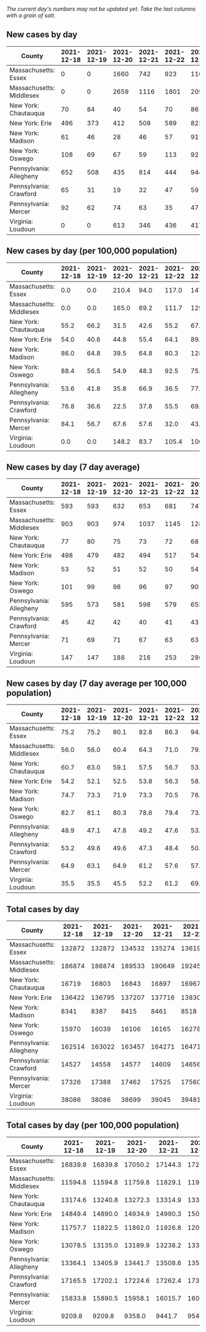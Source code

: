 _The current day's numbers may not be updated yet. Take the last columns with a grain of salt._
## New cases by day

| County | 2021-12-18 | 2021-12-19 | 2021-12-20 | 2021-12-21 | 2021-12-22 | 2021-12-23 | 2021-12-24 |
| --- | --- | --- | --- | --- | --- | --- | --- |
| Massachusetts: Essex | 0 | 0 | 1660 | 742 | 923 | 1160 |  |
| Massachusetts: Middlesex | 0 | 0 | 2659 | 1116 | 1801 | 2094 |  |
| New York: Chautauqua | 70 | 84 | 40 | 54 | 70 | 86 |  |
| New York: Erie | 496 | 373 | 412 | 509 | 589 | 823 |  |
| New York: Madison | 61 | 46 | 28 | 46 | 57 | 91 |  |
| New York: Oswego | 108 | 69 | 67 | 59 | 113 | 92 |  |
| Pennsylvania: Allegheny | 652 | 508 | 435 | 814 | 444 | 944 |  |
| Pennsylvania: Crawford | 65 | 31 | 19 | 32 | 47 | 59 |  |
| Pennsylvania: Mercer | 92 | 62 | 74 | 63 | 35 | 47 |  |
| Virginia: Loudoun | 0 | 0 | 613 | 346 | 436 | 417 |  |

## New cases by day (per 100,000 population)

| County | 2021-12-18 | 2021-12-19 | 2021-12-20 | 2021-12-21 | 2021-12-22 | 2021-12-23 | 2021-12-24 |
| --- | --- | --- | --- | --- | --- | --- | --- |
| Massachusetts: Essex | 0.0 | 0.0 | 210.4 | 94.0 | 117.0 | 147.0 |  |
| Massachusetts: Middlesex | 0.0 | 0.0 | 165.0 | 69.2 | 111.7 | 129.9 |  |
| New York: Chautauqua | 55.2 | 66.2 | 31.5 | 42.6 | 55.2 | 67.8 |  |
| New York: Erie | 54.0 | 40.6 | 44.8 | 55.4 | 64.1 | 89.6 |  |
| New York: Madison | 86.0 | 64.8 | 39.5 | 64.8 | 80.3 | 128.3 |  |
| New York: Oswego | 88.4 | 56.5 | 54.9 | 48.3 | 92.5 | 75.3 |  |
| Pennsylvania: Allegheny | 53.6 | 41.8 | 35.8 | 66.9 | 36.5 | 77.6 |  |
| Pennsylvania: Crawford | 76.8 | 36.6 | 22.5 | 37.8 | 55.5 | 69.7 |  |
| Pennsylvania: Mercer | 84.1 | 56.7 | 67.6 | 57.6 | 32.0 | 43.0 |  |
| Virginia: Loudoun | 0.0 | 0.0 | 148.2 | 83.7 | 105.4 | 100.8 |  |

## New cases by day (7 day average)

| County | 2021-12-18 | 2021-12-19 | 2021-12-20 | 2021-12-21 | 2021-12-22 | 2021-12-23 | 2021-12-24 |
| --- | --- | --- | --- | --- | --- | --- | --- |
| Massachusetts: Essex | 593 | 593 | 632 | 653 | 681 | 747 |  |
| Massachusetts: Middlesex | 903 | 903 | 974 | 1037 | 1145 | 1280 |  |
| New York: Chautauqua | 77 | 80 | 75 | 73 | 72 | 68 |  |
| New York: Erie | 498 | 479 | 482 | 494 | 517 | 541 |  |
| New York: Madison | 53 | 52 | 51 | 52 | 50 | 54 |  |
| New York: Oswego | 101 | 99 | 98 | 96 | 97 | 90 |  |
| Pennsylvania: Allegheny | 595 | 573 | 581 | 598 | 579 | 653 |  |
| Pennsylvania: Crawford | 45 | 42 | 42 | 40 | 41 | 43 |  |
| Pennsylvania: Mercer | 71 | 69 | 71 | 67 | 63 | 63 |  |
| Virginia: Loudoun | 147 | 147 | 188 | 216 | 253 | 286 |  |

## New cases by day (7 day average per 100,000 population)

| County | 2021-12-18 | 2021-12-19 | 2021-12-20 | 2021-12-21 | 2021-12-22 | 2021-12-23 | 2021-12-24 |
| --- | --- | --- | --- | --- | --- | --- | --- |
| Massachusetts: Essex | 75.2 | 75.2 | 80.1 | 82.8 | 86.3 | 94.7 |  |
| Massachusetts: Middlesex | 56.0 | 56.0 | 60.4 | 64.3 | 71.0 | 79.4 |  |
| New York: Chautauqua | 60.7 | 63.0 | 59.1 | 57.5 | 56.7 | 53.6 |  |
| New York: Erie | 54.2 | 52.1 | 52.5 | 53.8 | 56.3 | 58.9 |  |
| New York: Madison | 74.7 | 73.3 | 71.9 | 73.3 | 70.5 | 76.1 |  |
| New York: Oswego | 82.7 | 81.1 | 80.3 | 78.6 | 79.4 | 73.7 |  |
| Pennsylvania: Allegheny | 48.9 | 47.1 | 47.8 | 49.2 | 47.6 | 53.7 |  |
| Pennsylvania: Crawford | 53.2 | 49.6 | 49.6 | 47.3 | 48.4 | 50.8 |  |
| Pennsylvania: Mercer | 64.9 | 63.1 | 64.9 | 61.2 | 57.6 | 57.6 |  |
| Virginia: Loudoun | 35.5 | 35.5 | 45.5 | 52.2 | 61.2 | 69.2 |  |

## Total cases by day

| County | 2021-12-18 | 2021-12-19 | 2021-12-20 | 2021-12-21 | 2021-12-22 | 2021-12-23 | 2021-12-24 |
| --- | --- | --- | --- | --- | --- | --- | --- |
| Massachusetts: Essex | 132872 | 132872 | 134532 | 135274 | 136197 | 137357 |  |
| Massachusetts: Middlesex | 186874 | 186874 | 189533 | 190649 | 192450 | 194544 |  |
| New York: Chautauqua | 16719 | 16803 | 16843 | 16897 | 16967 | 17053 |  |
| New York: Erie | 136422 | 136795 | 137207 | 137716 | 138305 | 139128 |  |
| New York: Madison | 8341 | 8387 | 8415 | 8461 | 8518 | 8609 |  |
| New York: Oswego | 15970 | 16039 | 16106 | 16165 | 16278 | 16370 |  |
| Pennsylvania: Allegheny | 162514 | 163022 | 163457 | 164271 | 164715 | 165659 |  |
| Pennsylvania: Crawford | 14527 | 14558 | 14577 | 14609 | 14656 | 14715 |  |
| Pennsylvania: Mercer | 17326 | 17388 | 17462 | 17525 | 17560 | 17607 |  |
| Virginia: Loudoun | 38086 | 38086 | 38699 | 39045 | 39481 | 39898 |  |

## Total cases by day (per 100,000 population)

| County | 2021-12-18 | 2021-12-19 | 2021-12-20 | 2021-12-21 | 2021-12-22 | 2021-12-23 | 2021-12-24 |
| --- | --- | --- | --- | --- | --- | --- | --- |
| Massachusetts: Essex | 16839.8 | 16839.8 | 17050.2 | 17144.3 | 17261.2 | 17408.2 |  |
| Massachusetts: Middlesex | 11594.8 | 11594.8 | 11759.8 | 11829.1 | 11940.8 | 12070.7 |  |
| New York: Chautauqua | 13174.6 | 13240.8 | 13272.3 | 13314.9 | 13370.1 | 13437.8 |  |
| New York: Erie | 14849.4 | 14890.0 | 14934.9 | 14990.3 | 15054.4 | 15144.0 |  |
| New York: Madison | 11757.7 | 11822.5 | 11862.0 | 11926.8 | 12007.2 | 12135.4 |  |
| New York: Oswego | 13078.5 | 13135.0 | 13189.9 | 13238.2 | 13330.7 | 13406.1 |  |
| Pennsylvania: Allegheny | 13364.1 | 13405.9 | 13441.7 | 13508.6 | 13545.1 | 13622.8 |  |
| Pennsylvania: Crawford | 17165.5 | 17202.1 | 17224.6 | 17262.4 | 17317.9 | 17387.7 |  |
| Pennsylvania: Mercer | 15833.8 | 15890.5 | 15958.1 | 16015.7 | 16047.7 | 16090.6 |  |
| Virginia: Loudoun | 9209.8 | 9209.8 | 9358.0 | 9441.7 | 9547.1 | 9647.9 |  |
